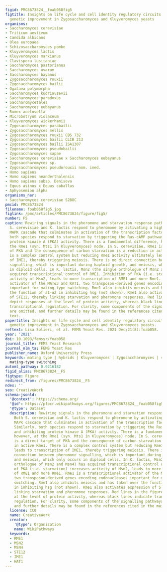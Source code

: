 ```yaml
---
figid: PMC8673824__foab058fig5
figtitle: Insights on life cycle and cell identity regulatory circuits for unlocking
  genetic improvement in Zygosaccharomyces and Kluyveromyces yeasts
organisms:
- Saccharomyces cerevisiae
- Triticum aestivum
- Candida albicans
- Olea europaea
- Schizosaccharomyces pombe
- Kluyveromyces lactis
- Kluyveromyces marxianus
- Clavispora lusitaniae
- Saccharomyces pastorianus
- Saccharomyces uvarum
- Saccharomyces bayanus
- Zygosaccharomyces rouxii
- Zygosaccharomyces bailii
- Ogataea polymorpha
- Saccharomyces kudriavzevii
- Saccharomyces paradoxus
- Saccharomycetales
- Saccharomyces eubayanus
- Rumex acetosella
- Microbotryum violaceum
- Kluyveromyces wickerhamii
- Zygosaccharomyces parabailii
- Zygosaccharomyces mellis
- Zygosaccharomyces rouxii CBS 732
- Zygosaccharomyces bailii CLIB 213
- Zygosaccharomyces bailii ISA1307
- Zygosaccharomyces pseudobailii
- Zygosaccharomyces sapae
- Saccharomyces cerevisiae x Saccharomyces eubayanus
- Zygosaccharomyces sp.
- Zygosaccharomyces pseudorouxii nom. ined.
- Homo sapiens
- Homo sapiens neanderthalensis
- Homo sapiens subsp. Denisova
- Equus asinus x Equus caballus
- Aphyosemion alpha
organisms_ner:
- Saccharomyces cerevisiae S288C
pmcid: PMC8673824
filename: foab058fig5.jpg
figlink: /pmc/articles/PMC8673824/figure/fig5/
number: F5
caption: Rewiring signals in the pheromone and starvation response pathways. Both
  S. cerevisiae and K. lactis respond to pheromone by activating a highly conserved
  MAPK cascade that culminates in activation of the transcription factor Ste12. Similarly,
  both species respond to starvation by triggering the Ras-cAMP pathway and inhibiting
  protein kinase A (PKA) activity. There is a fundamental difference, however, at
  the Rme1 (syn. Mts1 in Kluyveromyces) node. In S. cerevisiae, Rme1 is a direct target
  of PKA and the consequence of carbon starvation is a reduction in active Rme1. There
  is a complex control system but reducing Rme1 activity ultimately leads to transcription
  of IME1, thereby triggering meiosis. There is no direct connection between pheromone
  signalling, which is important during haploid growth, and meiosis, which only occurs
  in diploid cells. In K. lactis, Msn2 (the single orthologue of Msn2 and Msn4) has
  acquired transcriptional control of RME1. Inhibition of PKA (i.e. starvation) increases
  activity of Msn2, leads to more transcription of RME1 and more Rme1. Rme1 is a transcriptional
  activator of the MATα3 and KAT1, two transposon-derived genes encoding endonucleases
  important for mating-type switching. Rme1 also inhibits meiosis and has taken over
  the function of a1-α2 in inhibiting hsg (not shown). Rme1 also activates expression
  of STE12, thereby linking starvation and pheromone responses. Red lines in the figure
  depict responses at the level of protein activity, whereas black lines indicate
  transcriptional regulation. For clarity, some components of the signalling pathways
  are omitted, and further details may be found in the references cited in the main
  text.
papertitle: Insights on life cycle and cell identity regulatory circuits for unlocking
  genetic improvement in Zygosaccharomyces and Kluyveromyces yeasts.
reftext: Lisa Solieri, et al. FEMS Yeast Res. 2021 Dec;21(8):foab058.
year: '2021'
doi: 10.1093/femsyr/foab058
journal_title: FEMS Yeast Research
journal_nlm_ta: FEMS Yeast Res
publisher_name: Oxford University Press
keywords: mating type | hybrids | Kluyveromyces | Zygosaccharomyces | sterility |
  mating-type switching
automl_pathway: 0.9216182
figid_alias: PMC8673824__F5
figtype: Figure
redirect_from: /figures/PMC8673824__F5
ndex: ''
seo: CreativeWork
schema-jsonld:
  '@context': https://schema.org/
  '@id': https://pfocr.wikipathways.org/figures/PMC8673824__foab058fig5.html
  '@type': Dataset
  description: Rewiring signals in the pheromone and starvation response pathways.
    Both S. cerevisiae and K. lactis respond to pheromone by activating a highly conserved
    MAPK cascade that culminates in activation of the transcription factor Ste12.
    Similarly, both species respond to starvation by triggering the Ras-cAMP pathway
    and inhibiting protein kinase A (PKA) activity. There is a fundamental difference,
    however, at the Rme1 (syn. Mts1 in Kluyveromyces) node. In S. cerevisiae, Rme1
    is a direct target of PKA and the consequence of carbon starvation is a reduction
    in active Rme1. There is a complex control system but reducing Rme1 activity ultimately
    leads to transcription of IME1, thereby triggering meiosis. There is no direct
    connection between pheromone signalling, which is important during haploid growth,
    and meiosis, which only occurs in diploid cells. In K. lactis, Msn2 (the single
    orthologue of Msn2 and Msn4) has acquired transcriptional control of RME1. Inhibition
    of PKA (i.e. starvation) increases activity of Msn2, leads to more transcription
    of RME1 and more Rme1. Rme1 is a transcriptional activator of the MATα3 and KAT1,
    two transposon-derived genes encoding endonucleases important for mating-type
    switching. Rme1 also inhibits meiosis and has taken over the function of a1-α2
    in inhibiting hsg (not shown). Rme1 also activates expression of STE12, thereby
    linking starvation and pheromone responses. Red lines in the figure depict responses
    at the level of protein activity, whereas black lines indicate transcriptional
    regulation. For clarity, some components of the signalling pathways are omitted,
    and further details may be found in the references cited in the main text.
  license: CC0
  name: CreativeWork
  creator:
    '@type': Organization
    name: WikiPathways
  keywords:
  - RME1
  - MSN2
  - MSN4
  - STE12
  - IME1
  - HAT1
---
```

